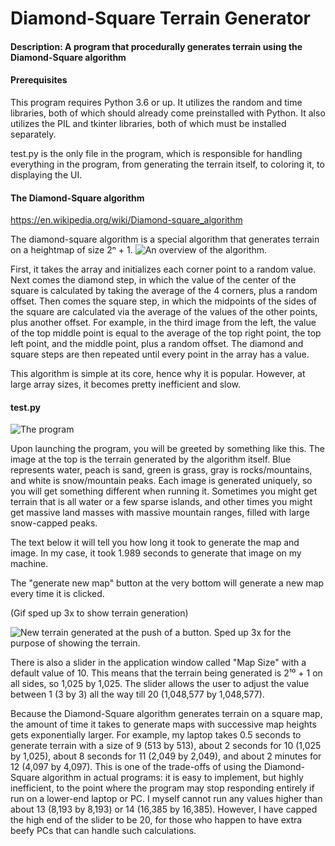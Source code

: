 
# Diamond-Square Terrain Generator
#### Description: A program that procedurally generates terrain using the Diamond-Square algorithm


#### Prerequisites
This program requires Python 3.6 or up. It utilizes the random and time libraries, both of which should already come preinstalled with Python. It also utilizes the PIL and tkinter libraries, both of which must be installed separately.

test.py is the only file in the program, which is responsible for handling everything in the program, from generating the terrain itself, to coloring it, to displaying the UI.

#### The Diamond-Square algorithm
https://en.wikipedia.org/wiki/Diamond-square_algorithm

The diamond-square algorithm is a special algorithm that generates terrain on a heightmap of size 2ⁿ + 1.
![An overview of the algorithm. ](https://upload.wikimedia.org/wikipedia/commons/thumb/b/bf/Diamond_Square.svg/1920px-Diamond_Square.svg.png)

First, it takes the array and initializes each corner point to a random value. Next comes the diamond step, in which the value of the center of the square is calculated by taking the average of the 4 corners, plus a random offset. Then comes the square step, in which the midpoints of the sides of the square are calculated via the average of the values of the other points, plus another offset. For example, in the third image from the left, the value of the top middle point is equal to the average of the top right point, the top left point, and the middle point, plus a random offset. The diamond and square steps are then repeated until every point in the array has a value.

This algorithm is simple at its core, hence why it is popular. However, at large array sizes, it becomes pretty inefficient and slow.

#### test.py

![The program](https://cdn.discordapp.com/attachments/690652979036028929/838970063301640213/unknown.png)

Upon launching the program, you will be greeted by something like this. The image at the top is the terrain generated by the algorithm itself. Blue represents water, peach is sand, green is grass, gray is rocks/mountains, and white is snow/mountain peaks. Each image is generated uniquely, so you will get something different when running it. Sometimes you might get terrain that is all water or a few sparse islands, and other times you might get massive land masses with massive mountain ranges, filled with large snow-capped peaks.

The text below it will tell you how long it took to generate the map and image. In my case, it took 1.989 seconds to generate that image on my machine.

The "generate new map" button at the very bottom will generate a new map every time it is clicked.

(Gif sped up 3x to show terrain generation)

![New terrain generated at the push of a button. Sped up 3x for the purpose of showing the terrain.](https://cdn.discordapp.com/attachments/690652979036028929/839327224724848700/button2.gif)

There is also a slider in the application window called "Map Size" with a default value of 10. This means that the terrain being generated is 2¹⁰ + 1 on all sides, so 1,025 by 1,025. The slider allows the user to adjust the value between 1 (3 by 3) all the way till 20 (1,048,577 by  1,048,577).

Because the Diamond-Square algorithm generates terrain on a square map, the amount of time it takes to generate maps with successive map heights gets exponentially larger. For example, my laptop takes 0.5 seconds to generate terrain with a size of 9 (513 by 513), about 2 seconds for 10 (1,025 by 1,025), about 8 seconds for 11 (2,049 by 2,049), and about 2 minutes for 12 (4,097 by 4,097). This is one of the trade-offs of using the Diamond-Square algorithm in actual programs: it is easy to implement, but highly inefficient, to the point where the program may stop responding entirely if run on a lower-end laptop or PC. I myself cannot run any values higher than about 13 (8,193 by 8,193) or 14 (16,385 by 16,385). However, I have capped the high end of the slider to be 20, for those who happen to have extra beefy PCs that can handle such calculations.
